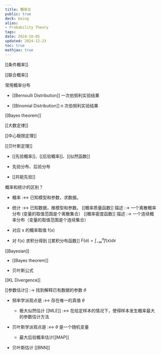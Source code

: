 ```yaml
---
title: 概率论
public: true
deck: being
alias:
- Probability Theory
tags:
date: 2024-10-05
updated: 2024-12-23
toc: true
mathjax: true
---
```


[[条件概率]]

[[联合概率]]

常用概率分布

  + [[Bernoulli Distribution]] 一次伯努利实验结果

  + [[Binomial Distribution]] n 次伯努利实验结果

[[Bayes theorem]]

[[大数定律]]

[[中心极限定理]]

[[贝叶斯定理]]

  + [[先验概率]]、[[后验概率]]、[[似然函数]]

  + 先验分布、后验分布

  + [[共轭先验]]

概率和统计的区别？
  + 概率 :<-> 已知模型和参数，求数据。
  + 统计 :<-> 已知数据，推模型和参数。
[[概率质量函数]] 描述 :-> 一个离散概率分布 (变量的取值范围是个离散集合）
[[概率密度函数]] 描述  :-> 一个连续概率分布（变量的取值范围是个连续集合）
  + 对应 x 的概率取值 f(x)

  + 对 f(x) 求积分得到 [[累积分布函数]] $F(a)=\int_{-\infty}^a f(x) dx$

[[Bayesian]]

  + [[Bayes theorem]]

  + 贝叶斯公式

[[KL Divergence]]

[[参数估计]] :-> 找到解释已有数据的参数 $\theta$
  + 频率学派观点是 :<-> 存在唯一的真值 $\theta$
    + 极大似然估计 [[MLE]] :<-> 在给定样本的情况下，使得样本发生概率最大的参数估计方法
  + 贝叶斯学派观点是 :<-> $\theta$ 是一个随机变量
    + 最大后验概率估计[[MAP]]

  + 贝叶斯估计  [[BNN]]


